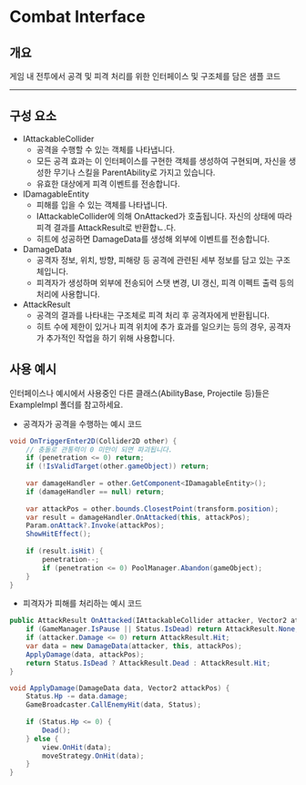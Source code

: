 # Combat Interface

## 개요
게임 내 전투에서 공격 및 피격 처리를 위한 인터페이스 및 구조체를 담은 샘플 코드

---
## 구성 요소
- IAttackableCollider
  - 공격을 수행할 수 있는 객체를 나타냅니다. 
  - 모든 공격 효과는 이 인터페이스를 구현한 객체를 생성하여 구현되며, 자신을 생성한 무기나 스킬을 ParentAbility로 가지고 있습니다.
  - 유효한 대상에게 피격 이벤트를 전송합니다.
- IDamagableEntity
  - 피해를 입을 수 있는 객체를 나타냅니다.
  - IAttackableCollider에 의해 OnAttacked가 호출됩니다. 자신의 상태에 따라 피격 결과를 AttackResult로 반환합ㄴ.다.
  - 히트에 성공하면 DamageData를 생성해 외부에 이벤트를 전송합니다.
- DamageData
  - 공격자 정보, 위치, 방향, 피해량 등 공격에 관련된 세부 정보를 담고 있는 구조체입니다.
  - 피격자가 생성하며 외부에 전송되어 스탯 변경, UI 갱신, 피격 이펙트 출력 등의 처리에 사용합니다. 
- AttackResult
  - 공격의 결과를 나타내는 구조체로 피격 처리 후 공격자에게 반환됩니다.
  - 히트 수에 제한이 있거나 피격 위치에 추가 효과를 일으키는 등의 경우, 공격자가 추가적인 작업을 하기 위해 사용합니다.

## 사용 예시
인터페이스나 예시에서 사용중인 다른 클래스(AbilityBase, Projectile 등)들은 ExampleImpl 폴더를 참고하세요.

- 공격자가 공격을 수행하는 예시 코드
```csharp
void OnTriggerEnter2D(Collider2D other) {
    // 충돌로 관통력이 0 미만이 되면 파괴됩니다.
    if (penetration <= 0) return;
    if (!IsValidTarget(other.gameObject)) return;
    
    var damageHandler = other.GetComponent<IDamagableEntity>();
    if (damageHandler == null) return;
    
    var attackPos = other.bounds.ClosestPoint(transform.position);
    var result = damageHandler.OnAttacked(this, attackPos);
    Param.onAttack?.Invoke(attackPos);
    ShowHitEffect();
    
    if (result.isHit) {
        penetration--;
        if (penetration <= 0) PoolManager.Abandon(gameObject);
    }
}
```

- 피격자가 피해를 처리하는 예시 코드
```csharp
public AttackResult OnAttacked(IAttackableCollider attacker, Vector2 attackPos) {
    if (GameManager.IsPause || Status.IsDead) return AttackResult.None;
    if (attacker.Damage <= 0) return AttackResult.Hit;
    var data = new DamageData(attacker, this, attackPos);
    ApplyDamage(data, attackPos);
    return Status.IsDead ? AttackResult.Dead : AttackResult.Hit;
}

void ApplyDamage(DamageData data, Vector2 attackPos) {
    Status.Hp -= data.damage;
    GameBroadcaster.CallEnemyHit(data, Status);
    
    if (Status.Hp <= 0) {
        Dead();
    } else {
        view.OnHit(data);
        moveStrategy.OnHit(data);
    }
}
```